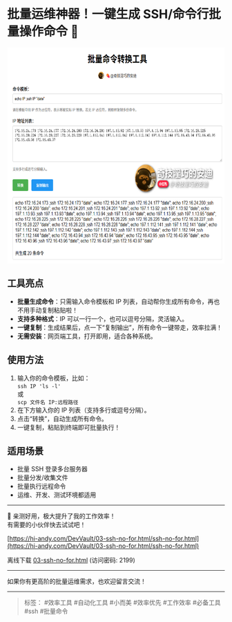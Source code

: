 
# 批量运维神器！一键生成 SSH/命令行批量操作命令 🚀

<div style="width:100%;max-width:100%;height:500px;overflow-x:auto;overflow-y:hidden;white-space:nowrap;display:flex;align-items:center;">
    <img src="/DevVault/03-ssh-no-for.html/20250721231150.png" alt="Image 1" style="height:100%;margin-right:10px;">
</div>

## 工具亮点

- **批量生成命令**：只需输入命令模板和 IP 列表，自动帮你生成所有命令，再也不用手动复制粘贴啦！
- **支持多种格式**：IP 可以一行一个，也可以逗号分隔，灵活输入。
- **一键复制**：生成结果后，点一下“复制输出”，所有命令一键带走，效率拉满！
- **无需安装**：网页端工具，打开即用，适合各种系统。

## 使用方法

1. 输入你的命令模板，比如：  
   `ssh IP 'ls -l'`  
   或  
   `scp 文件名 IP:远程路径`
2. 在下方输入你的 IP 列表（支持多行或逗号分隔）。
3. 点击“转换”，自动生成所有命令。
4. 一键复制，粘贴到终端即可批量执行！

## 适用场景

- 批量 SSH 登录多台服务器
- 批量分发/收集文件
- 批量执行远程命令
- 运维、开发、测试环境都适用

---

🌟 亲测好用，极大提升了我的工作效率！  
有需要的小伙伴快去试试吧！

[https://hi-andy.com/DevVault/03-ssh-no-for.html/ssh-no-for.html](https://hi-andy.com/DevVault/03-ssh-no-for.html/ssh-no-for.html)

离线下载 <a href="https://hi-andy.com/file.html#/d/65014258-69080680-777c65?p=2199" target="_blank">03-ssh-no-for.html</a> (访问密码: 2199)<br/>


---

如果你有更高阶的批量运维需求，也欢迎留言交流！  

---

> 标签： #效率工具 #自动化工具 #小而美 #效率优先  #工作效率 #必备工具 #ssh #批量命令 